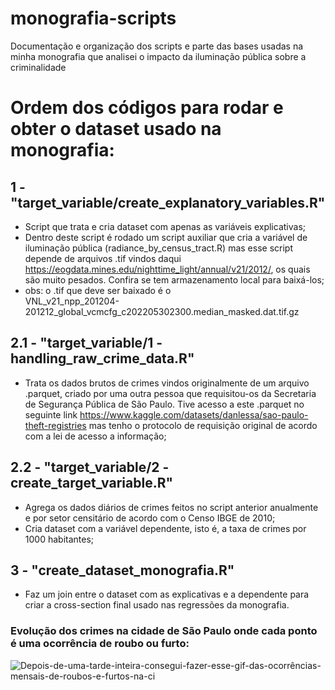 # monografia-scripts
Documentação e organização dos scripts e parte das bases usadas na minha monografia que analisei o impacto da iluminação pública sobre a criminalidade


# Ordem dos códigos para rodar e obter o dataset usado na monografia:

 ## 1 - "target_variable/create_explanatory_variables.R"
  - Script que trata e cria dataset com apenas as variáveis explicativas;
  - Dentro deste script é rodado um script auxiliar que cria a variável de iluminação pública (radiance_by_census_tract.R) mas esse script depende de arquivos .tif vindos daqui
https://eogdata.mines.edu/nighttime_light/annual/v21/2012/, os quais são muito pesados. Confira se tem armazenamento local para baixá-los;
  - obs: o .tif que deve ser baixado é o 	
VNL_v21_npp_201204-201212_global_vcmcfg_c202205302300.median_masked.dat.tif.gz

## 2.1 - "target_variable/1 - handling_raw_crime_data.R"
  - Trata os dados brutos de crimes vindos originalmente de um arquivo .parquet, criado por uma outra pessoa que requisitou-os da Secretaria de Segurança Pública de São Paulo. 
  Tive acesso a este .parquet no seguinte link https://www.kaggle.com/datasets/danlessa/sao-paulo-theft-registries mas tenho o protocolo de requisição original de acordo com a lei de acesso a informação;
 
## 2.2 - "target_variable/2 - create_target_variable.R"
  - Agrega os dados diários de crimes feitos no script anterior anualmente e por setor censitário de acordo com o Censo IBGE de 2010;
  - Cria dataset com a variável dependente, isto é, a taxa de crimes por 1000 habitantes;
  
## 3 - "create_dataset_monografia.R"
  - Faz um join entre o dataset com as explicativas e a dependente para criar a cross-section final usado nas regressões da monografia.

### Evolução dos crimes na cidade de São Paulo onde cada ponto é uma ocorrência de roubo ou furto:
![Depois-de-uma-tarde-inteira-consegui-fazer-esse-gif-das-ocorrências-mensais-de-roubos-e-furtos-na-ci](https://user-images.githubusercontent.com/78006107/217655137-24e9fb08-8ba1-4861-abcc-242c949caa01.gif)
